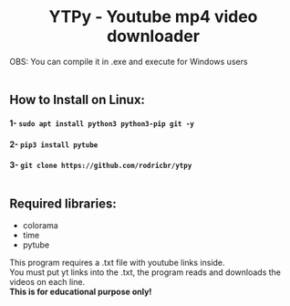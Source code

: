 <h1 align="center">YTPy - Youtube mp4 video downloader</h1>
OBS: You can compile it in .exe and execute for Windows users </br> </br>

## How to Install on Linux:

#### 1- `sudo apt install python3 python3-pip git -y`

#### 2- `pip3 install pytube`

#### 3- `git clone https://github.com/rodricbr/ytpy` </br> </br>

## Required libraries: </br>
- colorama </br>
- time </br>
- pytube </br>

This program requires a .txt file with youtube links inside. </br>
You must put yt links into the .txt, the program reads and downloads the videos on each line. </br>
**This is for educational purpose only!**

